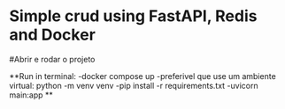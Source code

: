 # Simple crud using FastAPI, Redis and Docker

#Abrir e rodar o projeto

**Run in terminal:
  -docker compose up
  -preferivel que use um ambiente virtual: python -m venv venv
  -pip install -r requirements.txt
  -uvicorn main:app
  **
